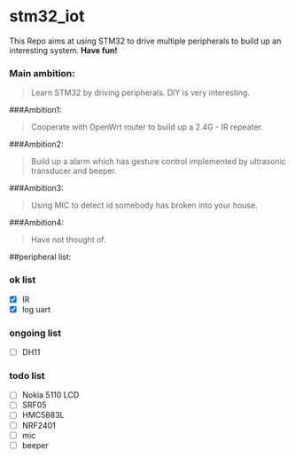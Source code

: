 # stm32_iot


This Repo aims at using STM32 to drive multiple peripherals to build up an interesting system. 
**Have fun!**


### Main ambition:
>Learn STM32 by driving peripherals. DIY is very interesting.

###Ambition1:
>Cooperate with OpenWrt router to build up a 2.4G - IR repeater.

###Ambition2:
>Build up a alarm which has gesture control implemented by ultrasonic transducer and beeper.

###Ambition3:
>Using MIC to detect id somebody has broken into your house.

###Ambition4:
>Have not thought of.



##peripheral list:

### ok list

- [x] IR
- [x] log uart

### ongoing list

- [ ] DH11

###  todo list

- [ ] Nokia 5110 LCD
- [ ] SRF05
- [ ] HMC5883L
- [ ] NRF2401
- [ ] mic
- [ ] beeper
